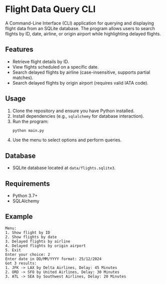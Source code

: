 
# Flight Data Query CLI

A Command-Line Interface (CLI) application for querying and displaying flight data from an SQLite database. 
The program allows users to search flights by ID, date, airline, or origin airport while highlighting delayed flights.

## Features
- Retrieve flight details by ID.
- View flights scheduled on a specific date.
- Search delayed flights by airline (case-insensitive, supports partial matches).
- Search delayed flights by origin airport (requires valid IATA code).

## Usage
1. Clone the repository and ensure you have Python installed.
2. Install dependencies (e.g., `sqlalchemy` for database interaction).
3. Run the program:
   ```bash
   python main.py
   ```
4. Use the menu to select options and perform queries.

## Database
- SQLite database located at `data/flights.sqlite3`.

## Requirements
- Python 3.7+
- SQLAlchemy

## Example
```text
Menu:
1. Show flight by ID
2. Show flights by date
3. Delayed flights by airline
4. Delayed flights by origin airport
5. Exit
Enter your choice: 2
Enter date in DD/MM/YYYY format: 25/12/2024
Got 3 results:
1. JFK -> LAX by Delta Airlines, Delay: 45 Minutes
2. ORD -> SFO by United Airlines, Delay: 30 Minutes
3. ATL -> SEA by Southwest Airlines, Delay: 20 Minutes
```
